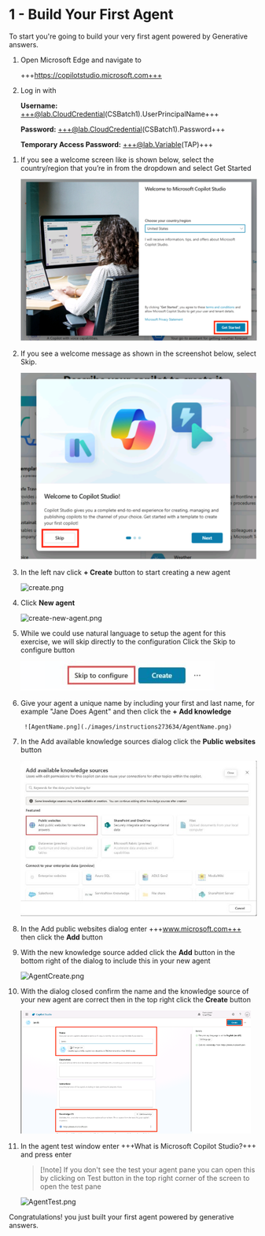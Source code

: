 # 1 - Build Your First Agent

To start you're going to build your very first agent powered by Generative answers.

1. Open Microsoft Edge and navigate to

    +++https://copilotstudio.microsoft.com+++

1. Log in with 

    **Username:** +++@lab.CloudCredential(CSBatch1).UserPrincipalName+++


    **Password:** +++@lab.CloudCredential(CSBatch1).Password+++

    **Temporary Access Password:** +++@lab.Variable(TAP)+++

<!-- 3. If you see a message about needing to setup additional security like is shown below, select **Ask later**

    ![pic1_official.png](./images/instructions273634/pic1_official.png) -->

1. If you see a welcome screen like is shown below, select the country/region that you’re in from the dropdown and select Get Started

    ![pic2.png](./images/instructions273634/pic2.png)

1. If you see a welcome message as shown in the screenshot below, select Skip.

    ![step6.png](./images/instructions273634/step6.png)

1. In the left nav click **+ Create** button to start creating a new agent

    ![create.png](./images/instructions273634/create.png)

1. Click **New agent**

    ![create-new-agent.png](./images/instructions273634/create-new-agent.png)

1. While we could use natural language to setup the agent for this exercise, we will skip directly to the configuration Click the Skip to configure button

    ![step9.jpg](./images/instructions273634/step9.jpg)

1. Give your agent a unique name by including your first and last name, for example "Jane Does Agent" and then click the **+ Add knowledge**

        ![AgentName.png](./images/instructions273634/AgentName.png)

1. In the Add available knowledge sources dialog click the **Public websites** button

    ![step11.jpg](./images/instructions273634/step11.jpg)

1. In the Add public websites dialog enter +++www.microsoft.com+++ then click the **Add** button

1. With the new knowledge source added click the **Add** button in the bottom right of the dialog to include this in your new agent

    ![AgentCreate.png](./images/instructions273634/AgentCreate.png)

1. With the dialog closed confirm the name and the knowledge source of your new agent are correct then in the top right click the **Create** button

    ![step14.png](./images/instructions273634/step14.png)

1. In the agent test window enter +++What is Microsoft Copilot Studio?+++ and press enter

    > [!note] If you don't see the test your agent pane you can open this by clicking on Test button in the top right corner of the screen to open the test pane

    ![AgentTest.png](./images/instructions273634/AgentTest.png)

Congratulations! you just built your first agent powered by generative answers.
